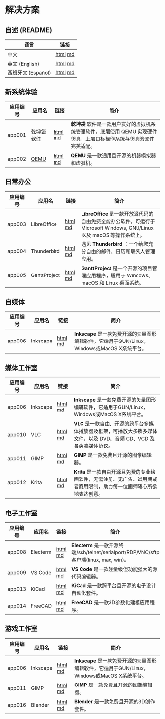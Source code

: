 # 解决方案

## 自述 (README)
| 语言 | 链接 |
|------|------|
| 中文 | [html](./index.html) [md](./README.md) |
| 英文 (English) | [html](./index.en.html) [md](./README.en.md) |
| 西班牙文 (Español) | [html](./index.es.html) [md](./README.es.md) |

## 新系统体验
| 应用编号 | 应用名 | 链接 | 简介 |
|---------|--------|-----|------|
| app001  | [乾坤袋软件](https://github.com/david921518/qkd-app/) | [html](../app/app001/index.html) [md](../app/app001/README.md) | **乾坤袋** 软件是一款用户友好的虚拟机系统管理软件，底层使用 QEMU 实现硬件仿真，上层目标操作系统与仿真的硬件完美适配。 |
| app002  | [QEMU](https://www.qemu.org/) | [html](../app/app002/index.html) [md](../app/app002/README.md) | **QEMU** 是一款通用且开源的机器模拟器和虚拟机。 |

## 日常办公
| 应用编号 | 应用名 | 链接 | 简介 |
|---------|--------|-----|------|
| app003  | LibreOffice | [html](../app/app003/index.html) [md](../app/app003/README.md) | **LibreOffice** 是一款开放源代码的自由免费全能办公软件，可运行于 Microsoft Windows, GNU/Linux 以及 macOS 等操作系统上。 |
| app004  | Thunderbird | [html](../app/app004/index.html) [md](../app/app004/README.md) | 遇见 **Thunderbird** ：一个给您充分自由的邮件、日历和联系人管理应用。 |
| app005  | GanttProject | [html](../app/app005/index.html) [md](../app/app005/README.md) | **GanttProject** 是一个开源的项目管理应用程序，适用于 Windows、macOS 和 Linux 桌面系统。 |

## 自媒体
| 应用编号 | 应用名 | 链接 | 简介 |
|---------|--------|-----|------|
| app006  | Inkscape | [html](../app/app006/index.html) [md](../app/app006/README.md) | **Inkscape** 是一款免费开源的矢量图形编辑软件，它适用于GUN/Linux，Windows或MacOS X系统平台。 |

## 媒体工作室
| 应用编号 | 应用名 | 链接 | 简介 |
|---------|--------|-----|------|
| app006  | Inkscape | [html](../app/app006/index.html) [md](../app/app006/README.md) | **Inkscape** 是一款免费开源的矢量图形编辑软件，它适用于GUN/Linux，Windows或MacOS X系统平台。 |
| app010  | VLC | [html](../app/app010/index.html) [md](../app/app010/README.md) | **VLC** 是一款自由、开源的跨平台多媒体播放器及框架，可播放大多数多媒体文件，以及 DVD、音频 CD、VCD 及各类流媒体协议。 |
| app011  | GIMP | [html](../app/app011/index.html) [md](../app/app011/README.md) | **GIMP** 是一款免费且开源的图像编辑器。 |
| app012  | Krita | [html](../app/app012/index.html) [md](../app/app012/README.md) | **Krita** 是一款自由开源且免费的专业绘画软件，无需注册、无广告、试用期或者商用限制，助力每一位画师随心所欲地表达创意。 |

## 电子工作室
| 应用编号 | 应用名 | 链接 | 简介 |
|---------|--------|-----|------|
| app008  | Electerm | [html](../app/app008/index.html) [md](../app/app008/README.md) | **Electerm** 是一款开源终端/ssh/telnet/serialport/RDP/VNC/sftp客户端(linux, mac, win)。 |
| app009  | VS Code | [html](../app/app009/index.html) [md](../app/app009/README.md) | **VS Code** 是一款轻量级但功能强大的源代码编辑器。 |
| app013  | KiCad | [html](../app/app013/index.html) [md](../app/app013/README.md) | **KiCad** 是一款跨平台且开源的电子设计自动化套件。 |
| app014  | FreeCAD | [html](../app/app014/index.html) [md](../app/app014/README.md) | **FreeCAD** 是一款3D参数化建模应用程序。 |

## 游戏工作室
| 应用编号 | 应用名 | 链接 | 简介 |
|---------|--------|-----|------|
| app006  | Inkscape | [html](../app/app006/index.html) [md](../app/app006/README.md) | **Inkscape** 是一款免费开源的矢量图形编辑软件，它适用于GUN/Linux，Windows或MacOS X系统平台。 |
| app011  | GIMP | [html](../app/app011/index.html) [md](../app/app011/README.md) | **GIMP** 是一款免费且开源的图像编辑器。 |
| app016  | Blender | [html](../app/app016/index.html) [md](../app/app016/README.md) | **Blender** 是一款免费且开源的3D创作套件。 |
